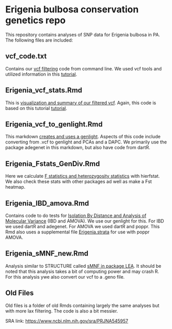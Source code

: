# Erigenia bulbosa conservation genetics repo

This repository contains analyses of SNP data for Erigenia bulbosa in PA. The following files are included:

## vcf_code.txt
Contains our [vcf filtering](vcf_code.txt) code from command line. We used vcf tools and utilized information in this [tutorial](https://speciationgenomics.github.io/filtering_vcfs/).

## Erigenia_vcf_stats.Rmd
This is [visualization and summary of our filtered vcf](Erigenia_vcf_stats.Rmd). Again, this code is based on this tutorial [tutorial](https://speciationgenomics.github.io/filtering_vcfs/).

## Erigenia_vcf_to_genlight.Rmd
This markdown [creates and uses a genlight](Erigenia_vcf_to_genlight.Rmd). Aspects of this code include converting from .vcf to genlight and PCAs and a DAPC. 
We primarily use the package adegenet in this markdown, but also have code from dartR.

## Erigenia_Fstats_GenDiv.Rmd
Here we calculate [F statistics and heterozygosity statistics](Erigenia_Fstats_GenDiv.Rmd) with hierfstat. We also check these stats with other packages ad well as make a Fst heatmap.

## Erigenia_IBD_amova.Rmd
Contains code to do tests for [Isolation By Distance and Analysis of Molecular Variance](Erigenia_IBD_amova.Rmd) (IBD and AMOVA). We use our genlight for this. 
For IBD we used dartR and adegenet. For AMOVA we used dartR and poppr. This Rmd also uses a supplemental file [Erigenia.strata](Erigenia.strata) for use with poppr AMOVA. 

## Erigenia_sMNF_new.Rmd
Analysis similar to STRUCTURE called [sMNF in package LEA](Erigenia_sMNF_new.Rmd). It should be noted that this analysis takes a bit of computing power and may crash R. 
For this analysis ywe also convert our vcf to a .geno file. 

## Old Files
Old files is a folder of old Rmds containing largely the same analyses but with more lax filtering. The code is also a bit messier. 


SRA link: https://www.ncbi.nlm.nih.gov/sra/PRJNA545957
